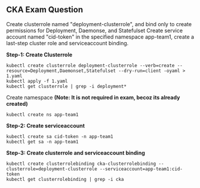 ## CKA Exam Question
Create clusterrole named "deployment-clusterrole", and bind only to create permissions for Deployment, Daemonse, and Statefulset
Create service account named "cid-token" in the specified namespace app-team1, create a last-step cluster role and serviceaccount binding.

**Step-1: Create Clusterrole**
    
    kubectl create clusterrole deployment-clusterrole --verb=create --resource=Deployment,Daemonset,Statefulset --dry-run=client -oyaml > 1.yaml
    kubectl apply -f 1.yaml
    kubectl get clusterrole | grep -i deployment*
    
Create namespace **(Note: It is not required in exam, becoz its already created)**
  
```
kubectl create ns app-team1
```

**Step-2: Create serviceaccount**
```
kubectl create sa cid-token -n app-team1
kubectl get sa -n app-team1
```

**Step-3: Create clusterrole and serviceaccount binding**
```
kubectl create clusterrolebinding cka-clusterrolebinding --clusterrole=deployment-clusterrole --serviceaccount=app-team1:cid-token
kubectl get clusterrolebinding | grep -i cka
```
  
